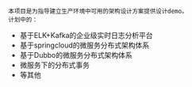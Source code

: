 	本项目是为指导建立生产环境中可用的架构设计方案提供设计demo。
	计划中的：
-	基于ELK+Kafka的企业级实时日志分析平台
-	基于springcloud的微服务分布式架构体系
-	基于Dubbo的微服务分布式架构体系
-	微服务下的分布式事务
-	等其他

